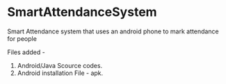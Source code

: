 # SmartAttendanceSystem
Smart Attendance system that uses an android phone to mark attendance for people

Files added - 

1. Android/Java Scource codes.
2. Android installation File - apk.
